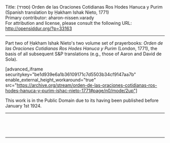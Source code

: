 <html>
<head></head>
<body>
Title: (ספרד)‎‏ Orden de las Oraciones Cotidianas Ros Hodes Hanuca y Purim (Spanish translation by Ḥakham Ishak Nieto, 1771)<br />
Primary contributor: aharon-nissen.varady<br />
For attribution and license, please consult the following URL: <a href="http://opensiddur.org/?p=33163">http://opensiddur.org/?p=33163</a>
<p />
<hr />

Part two of Ḥakham Ishak Nieto's two volume set of prayerbooks: <em>Orden de las Oraciones Cotidianas Ros Hodes Hanuca y Purim</em> (London, 1771), the basis of all subsequent S&P translations (e.g., those of Aaron and David de Sola).

[advanced_iframe securitykey="be1d939e6a1b36109171c7d5503b34cf9147aa7b" enable_external_height_workaround="true" src="https://archive.org/stream/orden-de-las-oraciones-cotidianas-ros-hodes-hanuca-y-purim-ishac-nieto-1771#page/n0/mode/2up"]

This work is in the Public Domain due to its having been published before January 1st 1924.

<hr />
&nbsp;

<div class="spanish" lang="es" style="font-size: 1.2em;">

</div>

&nbsp;

<hr />

&nbsp;

</body>
</html>